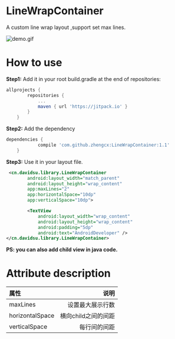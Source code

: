 # LineWrapContainer
A custom line wrap layout ,support set max lines.

![demo.gif](https://github.com/zhengcx/LineWrapContainer/blob/master/linewrapcontainer.gif)

# How to use

**Step1:** Add it in your root build.gradle at the end of repositories:
```gradle
allprojects {
		repositories {
			...
			maven { url 'https://jitpack.io' }
		}
	}
```

**Step2:** Add the dependency
```gradle
dependencies {
	        compile 'com.github.zhengcx:LineWrapContainer:1.1'
	}
```
**Step3:** Use it in your layout file.

```xml
 <cn.davidsu.library.LineWrapContainer
        android:layout_width="match_parent"
        android:layout_height="wrap_content"
        app:maxLines="2"
        app:horizontalSpace="10dp"
        app:verticalSpace="10dp">

        <TextView
            android:layout_width="wrap_content"
            android:layout_height="wrap_content"
            android:padding="5dp"
            android:text="AndroidDeveloper" />
</cn.davidsu.library.LineWrapContainer>
```

**PS: you can also add child view in java code.**

# Attribute description

| 属性      |     说明  | 
| :--------  | --------:| 
| maxLines    |   设置最大展示行数   | 
| horizontalSpace    |   横向child之间的间距 | 
| verticalSpace    |   每行间的间距 | 


